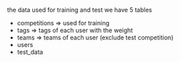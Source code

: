 the data used for training and test
we have 5 tables

- competitions => used for training
- tags => tags of each user with the weight
- teams => teams of each user (exclude test competition)
- users
- test_data
